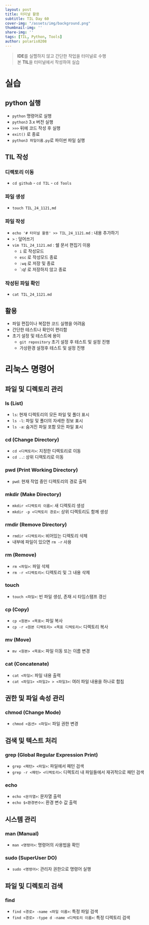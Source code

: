 ```yaml
---
layout: post
title: 터미널 활용
subtitle: TIL Day 60
cover-img: "/assets/img/background.png"
thumbnail-img: ''
share-img: ''
tags: [TIL, Python, Tools]
author: polaris0208
---
```

> **IDE**를 실핼하지 않고 간단한 작업을 터미널로 수행<br>
> 본 **TIL**을 터미널에서 작성하여 실습

# 실습

## **python** 실행
- `python` 명령어로 실행
- `python3` 3.x 버전 실행
- `>>>` 뒤에 코드 작성 후 실행
- `exit()` 로 종료
- `python3 파일이름.py`로 파이썬 파일 실행

## TIL 작성

### 디렉토리 이동
- `cd github` - `cd TIL` - `cd Tools`

### 파일 생성
- `touch TIL_24_1121,md`

### 파일 작성
- `echo '# 터미널 활용' >> TIL_24_1121.md` : 내용 추가하기
- `>` : 덮어쓰기
- `vim TIL_24_1121.md` : 쉘 문서 편집기 이용
  - `i` 로 작성모드
  - `esc` 로 작성모드 종료
  - `:wq` 로 저장 및 종료
  - `:q! 로 저장하지 않고 종료

### 작성된 파일 확인
- `cat TIL_24_1121.md`

## 활용
- 파일 편집이나 복잡한 코드 실행을 어려움
- 간단한 테스트나 확인이 편리함
- 초기 설정 및 테스트에 용이
  - `git repository` 초기 설정 후 테스트 및 설정 진행
  - 가상환경 설정후 테스트 및 설정 진행

# 리눅스 명령어

## 파일 및 디렉토리 관리

### ls (List)
- `ls`: 현재 디렉토리의 모든 파일 및 폴더 표시
- `ls -l`: 파일 및 폴더의 자세한 정보 표시
- `ls -a`: 숨겨진 파일 포함 모든 파일 표시

### cd (Change Directory)
- `cd <디렉토리>`: 지정한 디렉토리로 이동
- `cd ..`: 상위 디렉토리로 이동

### pwd (Print Working Directory)
- `pwd`: 현재 작업 중인 디렉토리의 경로 출력

### mkdir (Make Directory)
- `mkdir <디렉토리 이름>`: 새 디렉토리 생성
- `mkdir -p <디렉토리 경로>`: 상위 디렉토리도 함께 생성

### rmdir (Remove Directory)
- `rmdir <디렉토리>`: 비어있는 디렉토리 삭제
- 내부에 파일이 있으면 `rm -r` 사용

### rm (Remove)
- `rm <파일>`: 파일 삭제
- `rm -r <디렉토리>`: 디렉토리 및 그 내용 삭제

### touch
- `touch <파일>`: 빈 파일 생성, 존재 시 타임스탬프 갱신

### cp (Copy)
- `cp <원본> <목표>`: 파일 복사
- `cp -r <원본 디렉토리> <목표 디렉토리>`: 디렉토리 복사

### mv (Move)
- `mv <원본> <목표>`: 파일 이동 또는 이름 변경

### cat (Concatenate)
- `cat <파일>`: 파일 내용 출력
- `cat <파일1> <파일2> > <파일3>`: 여러 파일 내용을 하나로 합침

## 권한 및 파일 속성 관리

### chmod (Change Mode)
- `chmod <옵션> <파일>`: 파일 권한 변경

## 검색 및 텍스트 처리

### grep (Global Regular Expression Print)
- `grep <패턴> <파일>`: 파일에서 패턴 검색
- `grep -r <패턴> <디렉토리>`: 디렉토리 내 파일들에서 재귀적으로 패턴 검색

### echo
- `echo <문자열>`: 문자열 출력
- `echo $<환경변수>`: 환경 변수 값 출력

## 시스템 관리

### man (Manual)
- `man <명령어>`: 명령어의 사용법을 확인

### sudo (SuperUser DO)
- `sudo <명령어>`: 관리자 권한으로 명령어 실행

## 파일 및 디렉토리 검색

### find
- `find <경로> -name <파일 이름>`: 특정 파일 검색
- `find <경로> -type d -name <디렉토리 이름>`: 특정 디렉토리 검색

